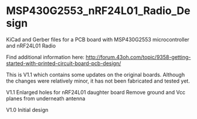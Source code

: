 # MSP430G2553_nRF24L01_Radio_Design
KiCad and Gerber files for a PCB board with MSP430G2553 microcontroller and nRF24L01 Radio

Find additional information here: http://forum.43oh.com/topic/9358-getting-started-with-printed-circuit-board-pcb-design/

This is V1.1 which contains some updates on the original boards.  Although the changes were relatively minor, it has not been fabricated and tested yet.

V1.1  Enlarged holes for nRF24L01 daughter board
      Remove ground and Vcc planes from underneath antenna
      
V1.0  Initial design
